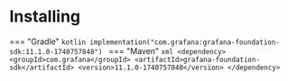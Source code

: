 # Installing

=== "Gradle"
    ```kotlin
    implementation("com.grafana:grafana-foundation-sdk:11.1.0-1740757848")
    ```
=== "Maven"
    ```xml
    <dependency>
        <groupId>com.grafana</groupId>
        <artifactId>grafana-foundation-sdk</artifactId>
        <version>11.1.0-1740757848</version>
    </dependency>
    ```

